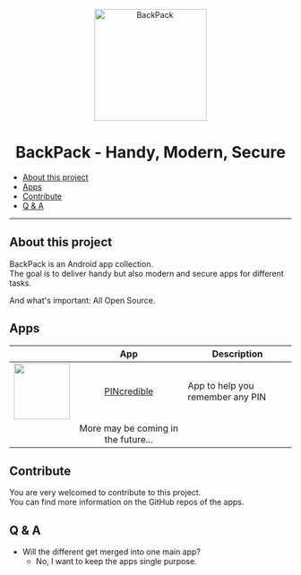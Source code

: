 <p align="center">
  <img alt="BackPack" src="https://i.imgur.com/VW6M7N7.png" width="200"/>
</p>

<h1 align="center">BackPack - Handy, Modern, Secure</h1>

- [About this project](#about-this-project)   
- [Apps](#apps)
- [Contribute](#contribute)
- [Q & A](#q--a)

---

## About this project
BackPack is an Android app collection.  
The goal is to deliver handy but also modern and secure apps for different tasks.

And what's important: All Open Source.

## Apps

| | App | Description |
| --- | :---: | --- |
| <img src="https://i.imgur.com/fO9ESY0.png" width="100"> | <a href="https://github.com/cyb3rko/pincredible">PINcredible</a> | App to help you remember any PIN |
| | More may be coming in the future... |

## Contribute

You are very welcomed to contribute to this project.  
You can find more information on the GitHub repos of the apps.

## Q & A

- Will the different get merged into one main app?
  - No, I want to keep the apps single purpose.
